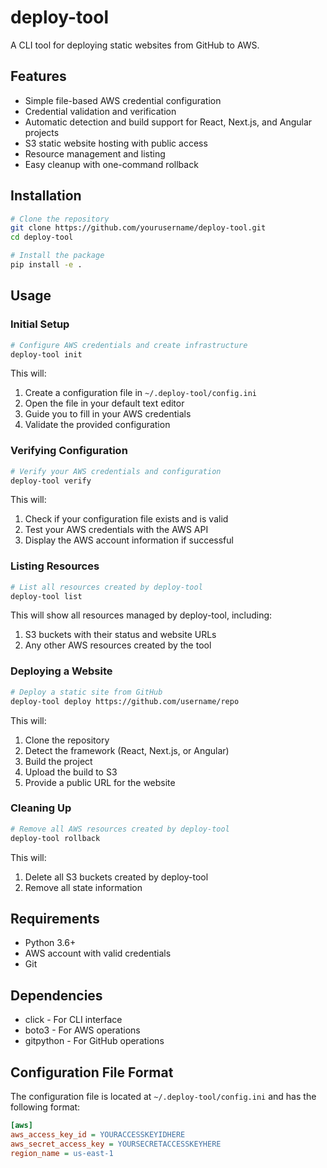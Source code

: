# deploy-tool

A CLI tool for deploying static websites from GitHub to AWS.

## Features

- Simple file-based AWS credential configuration
- Credential validation and verification
- Automatic detection and build support for React, Next.js, and Angular projects
- S3 static website hosting with public access
- Resource management and listing
- Easy cleanup with one-command rollback

## Installation

```bash
# Clone the repository
git clone https://github.com/yourusername/deploy-tool.git
cd deploy-tool

# Install the package
pip install -e .
```

## Usage

### Initial Setup

```bash
# Configure AWS credentials and create infrastructure
deploy-tool init
```

This will:
1. Create a configuration file in `~/.deploy-tool/config.ini`
2. Open the file in your default text editor
3. Guide you to fill in your AWS credentials
4. Validate the provided configuration

### Verifying Configuration

```bash
# Verify your AWS credentials and configuration
deploy-tool verify
```

This will:
1. Check if your configuration file exists and is valid
2. Test your AWS credentials with the AWS API
3. Display the AWS account information if successful

### Listing Resources

```bash
# List all resources created by deploy-tool
deploy-tool list
```

This will show all resources managed by deploy-tool, including:
1. S3 buckets with their status and website URLs
2. Any other AWS resources created by the tool

### Deploying a Website

```bash
# Deploy a static site from GitHub
deploy-tool deploy https://github.com/username/repo
```

This will:
1. Clone the repository
2. Detect the framework (React, Next.js, or Angular)
3. Build the project
4. Upload the build to S3
5. Provide a public URL for the website

### Cleaning Up

```bash
# Remove all AWS resources created by deploy-tool
deploy-tool rollback
```

This will:
1. Delete all S3 buckets created by deploy-tool
2. Remove all state information

## Requirements

- Python 3.6+
- AWS account with valid credentials
- Git

## Dependencies

- click - For CLI interface
- boto3 - For AWS operations
- gitpython - For GitHub operations

## Configuration File Format

The configuration file is located at `~/.deploy-tool/config.ini` and has the following format:

```ini
[aws]
aws_access_key_id = YOURACCESSKEYIDHERE
aws_secret_access_key = YOURSECRETACCESSKEYHERE
region_name = us-east-1
```
